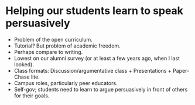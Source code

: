 Helping our students learn to speak persuasively
================================================

* Problem of the open curriculum.
* Tutorial?  But problem of academic freedom.
* Perhaps compare to writing.
* Lowest on our alumni survey (or at least a few years ago, when I
  last looked).
* Class formats: Discussion/argumentative class + Presentations +
  Paper-Chase lite.
* Campus roles, particularly peer educators.
* Self-gov; students need to learn to argue persuasively in front of
  others for their goals.
